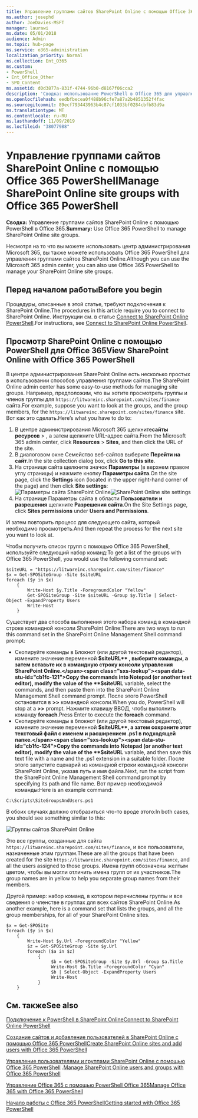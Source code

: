 ```yaml
---
title: Управление группами сайтов SharePoint Online с помощью Office 365 PowerShell
ms.author: josephd
author: JoeDavies-MSFT
manager: laurawi
ms.date: 05/01/2018
audience: Admin
ms.topic: hub-page
ms.service: o365-administration
localization_priority: Normal
ms.collection: Ent_O365
ms.custom:
- PowerShell
- Ent_Office_Other
- SPO_Content
ms.assetid: d0d3877a-831f-4744-96b0-d8167f06cca2
description: 'Сводка: использование PowerShell в Office 365 для управления группами сайтов SharePoint Online.'
ms.openlocfilehash: eedbfbecea0f488b96cfe7a87a2b4851352f4fac
ms.sourcegitcommit: 89ecf793443963b4c87cf1033bf0284cbfb83d9a
ms.translationtype: MT
ms.contentlocale: ru-RU
ms.lasthandoff: 11/09/2019
ms.locfileid: "38077988"
---
```

# <a name="manage-sharepoint-online-site-groups-with-office-365-powershell"></a><span data-ttu-id="cb1fc-103">Управление группами сайтов SharePoint Online с помощью Office 365 PowerShell</span><span class="sxs-lookup"><span data-stu-id="cb1fc-103">Manage SharePoint Online site groups with Office 365 PowerShell</span></span>

 <span data-ttu-id="cb1fc-104">**Сводка:** Управление группами сайтов SharePoint Online с помощью PowerShell в Office 365.</span><span class="sxs-lookup"><span data-stu-id="cb1fc-104">**Summary:** Use Office 365 PowerShell to manage SharePoint Online site groups.</span></span>
  
<span data-ttu-id="cb1fc-105">Несмотря на то что вы можете использовать центр администрирования Microsoft 365, вы также можете использовать Office 365 PowerShell для управления группами сайтов SharePoint Online.</span><span class="sxs-lookup"><span data-stu-id="cb1fc-105">Although you can use the Microsoft 365 admin center, you can also use Office 365 PowerShell to manage your SharePoint Online site groups.</span></span>

## <a name="before-you-begin"></a><span data-ttu-id="cb1fc-106">Перед началом работы</span><span class="sxs-lookup"><span data-stu-id="cb1fc-106">Before you begin</span></span>

<span data-ttu-id="cb1fc-107">Процедуры, описанные в этой статье, требуют подключения к SharePoint Online.</span><span class="sxs-lookup"><span data-stu-id="cb1fc-107">The procedures in this article require you to connect to SharePoint Online.</span></span> <span data-ttu-id="cb1fc-108">Инструкции см. в статье [Connect to SharePoint Online PowerShell](https://docs.microsoft.com/powershell/sharepoint/sharepoint-online/connect-sharepoint-online?view=sharepoint-ps).</span><span class="sxs-lookup"><span data-stu-id="cb1fc-108">For instructions, see [Connect to SharePoint Online PowerShell](https://docs.microsoft.com/powershell/sharepoint/sharepoint-online/connect-sharepoint-online?view=sharepoint-ps).</span></span>

## <a name="view-sharepoint-online-with-office-365-powershell"></a><span data-ttu-id="cb1fc-109">Просмотр SharePoint Online с помощью PowerShell для Office 365</span><span class="sxs-lookup"><span data-stu-id="cb1fc-109">View SharePoint Online with Office 365 PowerShell</span></span>

<span data-ttu-id="cb1fc-110">В центре администрирования SharePoint Online есть несколько простых в использовании способов управления группами сайтов.</span><span class="sxs-lookup"><span data-stu-id="cb1fc-110">The SharePoint Online admin center has some easy-to-use methods for managing site groups.</span></span> <span data-ttu-id="cb1fc-111">Например, предположим, что вы хотите просмотреть группы и членов группы для `https://litwareinc.sharepoint.com/sites/finance` сайта.</span><span class="sxs-lookup"><span data-stu-id="cb1fc-111">For example, suppose you want to look at the groups, and the group members, for the `https://litwareinc.sharepoint.com/sites/finance` site.</span></span> <span data-ttu-id="cb1fc-112">Вот как это сделать.</span><span class="sxs-lookup"><span data-stu-id="cb1fc-112">Here’s what you have to do to:</span></span>

1. <span data-ttu-id="cb1fc-113">В центре администрирования Microsoft 365 щелкните**сайты** **ресурсов** > , а затем щелкните URL-адрес сайта.</span><span class="sxs-lookup"><span data-stu-id="cb1fc-113">From the Microsoft 365 admin center, click **Resources** > **Sites**, and then click the URL of the site.</span></span>
2. <span data-ttu-id="cb1fc-114">В диалоговом окне Семейство веб-сайтов выберите **Перейти на сайт**.</span><span class="sxs-lookup"><span data-stu-id="cb1fc-114">In the site collection dialog box, click **Go to this site**.</span></span>
3. <span data-ttu-id="cb1fc-115">На странице сайта щелкните значок **Параметры** (в верхнем правом углу страницы) и нажмите кнопку **Параметры сайта**.</span><span class="sxs-lookup"><span data-stu-id="cb1fc-115">On the site page, click the **Settings** icon (located in the upper right-hand corner of the page) and then click **Site settings**:</span></span><br/>
<span data-ttu-id="cb1fc-116">![Параметры сайта SharePoint Online](media/spo-site-settings.png)</span><span class="sxs-lookup"><span data-stu-id="cb1fc-116">![SharePoint Online site settings](media/spo-site-settings.png)</span></span><br/>
4. <span data-ttu-id="cb1fc-117">На странице Параметры сайта в области **Пользователи и разрешения** щелкните **Разрешения сайта**.</span><span class="sxs-lookup"><span data-stu-id="cb1fc-117">On the Site Settings page, click **Sites permissions** under **Users and Permissions**.</span></span>

<span data-ttu-id="cb1fc-118">И затем повторить процесс для следующего сайта, который необходимо просмотреть.</span><span class="sxs-lookup"><span data-stu-id="cb1fc-118">And then repeat the process for the next site you want to look at.</span></span>

<span data-ttu-id="cb1fc-119">Чтобы получить список групп с помощью Office 365 PowerShell, используйте следующий набор команд:</span><span class="sxs-lookup"><span data-stu-id="cb1fc-119">To get a list of the groups with Office 365 PowerShell, you would use the following command set:</span></span>

```
$siteURL = "https://litwareinc.sharepoint.com/sites/finance"
$x = Get-SPOSiteGroup -Site $siteURL
foreach ($y in $x)
    {
        Write-Host $y.Title -ForegroundColor "Yellow"
        Get-SPOSiteGroup -Site $siteURL -Group $y.Title | Select-Object -ExpandProperty Users
        Write-Host
    }
```

<span data-ttu-id="cb1fc-120">Существует два способа выполнения этого набора команд в командной строке командной консоли SharePoint Online:</span><span class="sxs-lookup"><span data-stu-id="cb1fc-120">There are two ways to run this command set in the SharePoint Online Management Shell command prompt:</span></span>

- <span data-ttu-id="cb1fc-121">Скопируйте команды в Блокнот (или другой текстовый редактор), измените значение переменной **$siteURL** , выберите команды, а затем вставьте их в командную строку консоли управления SharePoint Online.</span><span class="sxs-lookup"><span data-stu-id="cb1fc-121">Copy the commands into Notepad (or another text editor), modify the value of the **$siteURL** variable, select the commands, and then paste them into the SharePoint Online Management Shell command prompt.</span></span> <span data-ttu-id="cb1fc-122">После этого PowerShell остановится в **>>** командной консоли.</span><span class="sxs-lookup"><span data-stu-id="cb1fc-122">When you do, PowerShell will stop at a **>>** prompt.</span></span> <span data-ttu-id="cb1fc-123">Нажмите клавишу ВВОД, чтобы выполнить команду **foreach**.</span><span class="sxs-lookup"><span data-stu-id="cb1fc-123">Press Enter to execute the **foreach** command.</span></span><br/>
- <span data-ttu-id="cb1fc-124">Скопируйте команды в блокнот (или другой текстовый редактор), измените значение переменной **$siteURL**, а затем сохраните этот текстовый файл с именем и расширением .ps1 в подходящей папке.</span><span class="sxs-lookup"><span data-stu-id="cb1fc-124">Copy the commands into Notepad (or another text editor), modify the value of the **$siteURL** variable, and then save this text file with a name and the .ps1 extension in a suitable folder.</span></span> <span data-ttu-id="cb1fc-125">После этого запустите сценарий из командной строки командной консоли SharePoint Online, указав путь и имя файла.</span><span class="sxs-lookup"><span data-stu-id="cb1fc-125">Next, run the script from the SharePoint Online Management Shell command prompt by specifying its path and file name.</span></span> <span data-ttu-id="cb1fc-126">Вот пример необходимой команды:</span><span class="sxs-lookup"><span data-stu-id="cb1fc-126">Here is an example command:</span></span>

```
C:\Scripts\SiteGroupsAndUsers.ps1
```

<span data-ttu-id="cb1fc-127">В обоих случаях должно отобразиться что-то вроде этого:</span><span class="sxs-lookup"><span data-stu-id="cb1fc-127">In both cases, you should see something similar to this:</span></span>

![Группы сайтов SharePoint Online](media/SPO-site-groups.png)

<span data-ttu-id="cb1fc-129">Это все группы, созданные для сайта `https://litwareinc.sharepoint.com/sites/finance`, и все пользователи, назначенные этим группам.</span><span class="sxs-lookup"><span data-stu-id="cb1fc-129">These are all the groups that have been created for the site `https://litwareinc.sharepoint.com/sites/finance`, and all the users assigned to those groups.</span></span> <span data-ttu-id="cb1fc-130">Имена групп обозначены желтым цветом, чтобы вы могли отличить имена групп от их участников.</span><span class="sxs-lookup"><span data-stu-id="cb1fc-130">The group names are in yellow to help you separate group names from their members.</span></span>

<span data-ttu-id="cb1fc-131">Другой пример: набор команд, в котором перечислены группы и все сведения о членстве в группах для всех сайтов SharePoint Online.</span><span class="sxs-lookup"><span data-stu-id="cb1fc-131">As another example, here is a command set that lists the groups, and all the group memberships, for all of your SharePoint Online sites.</span></span>

```
$x = Get-SPOSite
foreach ($y in $x)
    {
        Write-Host $y.Url -ForegroundColor "Yellow"
        $z = Get-SPOSiteGroup -Site $y.Url
        foreach ($a in $z)
            {
                 $b = Get-SPOSiteGroup -Site $y.Url -Group $a.Title 
                 Write-Host $b.Title -ForegroundColor "Cyan"
                 $b | Select-Object -ExpandProperty Users
                 Write-Host
            }
    }
```
    
## <a name="see-also"></a><span data-ttu-id="cb1fc-132">См. также</span><span class="sxs-lookup"><span data-stu-id="cb1fc-132">See also</span></span>

[<span data-ttu-id="cb1fc-133">Подключение к PowerShell в SharePoint Online</span><span class="sxs-lookup"><span data-stu-id="cb1fc-133">Connect to SharePoint Online PowerShell</span></span>](https://docs.microsoft.com/powershell/sharepoint/sharepoint-online/connect-sharepoint-online?view=sharepoint-ps)

[<span data-ttu-id="cb1fc-134">Создание сайтов и добавление пользователей в SharePoint Online с помощью Office 365 PowerShell</span><span class="sxs-lookup"><span data-stu-id="cb1fc-134">Create SharePoint Online sites and add users with Office 365 PowerShell</span></span>](create-sharepoint-sites-and-add-users-with-powershell.md)

<span data-ttu-id="cb1fc-135">[Управление пользователями и группами SharePoint Online с помощью Office 365 PowerShell](manage-sharepoint-users-and-groups-with-powershell.md) .</span><span class="sxs-lookup"><span data-stu-id="cb1fc-135">[Manage SharePoint Online users and groups with Office 365 PowerShell](manage-sharepoint-users-and-groups-with-powershell.md)</span></span>

[<span data-ttu-id="cb1fc-136">Управление Office 365 с помощью PowerShell Office 365</span><span class="sxs-lookup"><span data-stu-id="cb1fc-136">Manage Office 365 with Office 365 PowerShell</span></span>](manage-office-365-with-office-365-powershell.md)
  
[<span data-ttu-id="cb1fc-137">Начало работы с Office 365 PowerShell</span><span class="sxs-lookup"><span data-stu-id="cb1fc-137">Getting started with Office 365 PowerShell</span></span>](getting-started-with-office-365-powershell.md)

